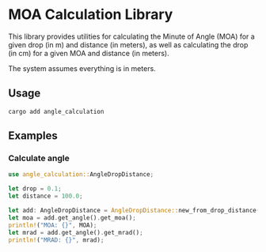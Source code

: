# MOA Calculation Library

This library provides utilities for calculating the Minute of Angle (MOA) for a given drop (in m) and distance (in meters), as well as calculating the drop (in cm) for a given MOA and distance (in meters).

The system assumes everything is in meters.

## Usage

`cargo add angle_calculation`

## Examples

### Calculate angle

```rust
use angle_calculation::AngleDropDistance;

let drop = 0.1;
let distance = 100.0;

let add: AngleDropDistance = AngleDropDistance::new_from_drop_distance(drop, distance);
let moa = add.get_angle().get_moa();
println!("MOA: {}", MOA);
let mrad = add.get_angle().get_mrad();
println!("MRAD: {}", mrad);
```
